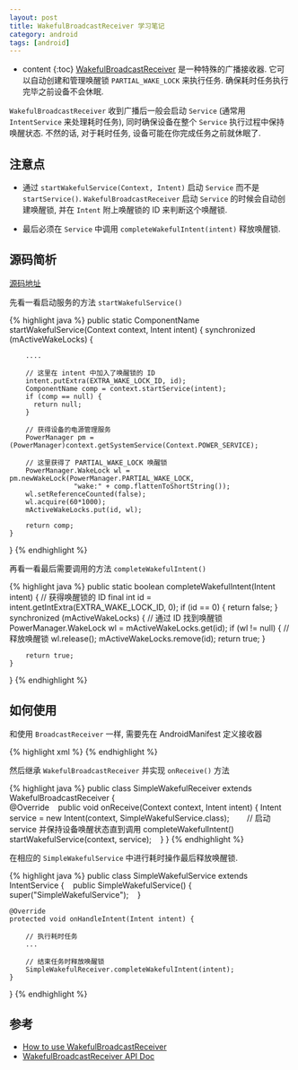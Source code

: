 ```yaml
---
layout: post
title: WakefulBroadcastReceiver 学习笔记
category: android
tags: [android]
---
```

* content
{:toc}
[WakefulBroadcastReceiver](https://developer.android.com/reference/android/support/v4/content/WakefulBroadcastReceiver.html) 是一种特殊的广播接收器. 它可以自动创建和管理唤醒锁 `PARTIAL_WAKE_LOCK` 来执行任务. 确保耗时任务执行完毕之前设备不会休眠.

`WakefulBroadcastReceiver` 收到广播后一般会启动 `Service` (通常用 `IntentService` 来处理耗时任务), 同时确保设备在整个 `Service` 执行过程中保持唤醒状态. 不然的话, 对于耗时任务, 设备可能在你完成任务之前就休眠了.

## 注意点

* 通过 `startWakefulService(Context, Intent)` 启动 `Service` 而不是 `startService()`. `WakefulBroadcastReceiver` 启动 `Service` 的时候会自动创建唤醒锁, 并在 `Intent` 附上唤醒锁的 ID 来判断这个唤醒锁.

* 最后必须在 `Service` 中调用 `completeWakefulIntent(intent)` 释放唤醒锁.

## 源码简析

[源码地址](http://grepcode.com/file/repository.grepcode.com/java/ext/com.google.android/android/4.3_r1/android/support/v4/content/WakefulBroadcastReceiver.java#WakefulBroadcastReceiver.0EXTRA_WAKE_LOCK_ID)

先看一看启动服务的方法 `startWakefulService()`

{% highlight java %}
public static ComponentName startWakefulService(Context context, Intent intent) {
    synchronized (mActiveWakeLocks) {
        
        ....
        
        // 这里在 intent 中加入了唤醒锁的 ID
        intent.putExtra(EXTRA_WAKE_LOCK_ID, id);
        ComponentName comp = context.startService(intent);
        if (comp == null) {
          return null;
        }
        
        // 获得设备的电源管理服务
        PowerManager pm = (PowerManager)context.getSystemService(Context.POWER_SERVICE);
        
        // 这里获得了 PARTIAL_WAKE_LOCK 唤醒锁
        PowerManager.WakeLock wl = pm.newWakeLock(PowerManager.PARTIAL_WAKE_LOCK,
                    "wake:" + comp.flattenToShortString());
        wl.setReferenceCounted(false);
        wl.acquire(60*1000);
        mActiveWakeLocks.put(id, wl);

        return comp;
    }
}
{% endhighlight %}

再看一看最后需要调用的方法 `completeWakefulIntent()`

{% highlight java %}
public static boolean completeWakefulIntent(Intent intent) {
    // 获得唤醒锁的 ID
    final int id = intent.getIntExtra(EXTRA_WAKE_LOCK_ID, 0);
    if (id == 0) {
        return false;
    }
    synchronized (mActiveWakeLocks) {
        // 通过 ID 找到唤醒锁
        PowerManager.WakeLock wl = mActiveWakeLocks.get(id);
        if (wl != null) {
            // 释放唤醒锁
            wl.release();
            mActiveWakeLocks.remove(id);
            return true;
        }
            
        return true;
    }
}
{% endhighlight %}

## 如何使用

和使用 `BroadcastReceiver` 一样, 需要先在 AndroidManifest 定义接收器

{% highlight xml %}
<receiver android:name=".SimpleWakefulReceiver"></receiver>
{% endhighlight %}

然后继承 `WakefulBroadcastReceiver` 并实现 `onReceive()` 方法

{% highlight java %}
public class SimpleWakefulReceiver extends WakefulBroadcastReceiver {            
    @Override    
    public void onReceive(Context context, Intent intent) {
        Intent service = new Intent(context, SimpleWakefulService.class);        
        // 启动 service 并保持设备唤醒状态直到调用 completeWakefulIntent()
        startWakefulService(context, service);    
    }
}
{% endhighlight %}

在相应的 `SimpleWakefulService` 中进行耗时操作最后释放唤醒锁.

{% highlight java %}
public class SimpleWakefulService extends IntentService {    
    public SimpleWakefulService() {        
        super("SimpleWakefulService");    
    } 

    @Override    
    protected void onHandleIntent(Intent intent) {        
    
        // 执行耗时任务
        ... 
    
        // 结束任务时释放唤醒锁
        SimpleWakefulReceiver.completeWakefulIntent(intent);    
    }
}
{% endhighlight %}

## 参考

* [How to use WakefulBroadcastReceiver](https://plus.google.com/+AndroidDevelopers/posts/i6MzCp1NyzF)
* [WakefulBroadcastReceiver API Doc](https://developer.android.com/reference/android/support/v4/content/WakefulBroadcastReceiver.html)